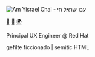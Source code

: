 ![Am Yisrael Chai - עם ישראל חי](https://bennypowers.dev/assets/flag.am.yisrael.chai.png)

<a rel="me" href="https://social.bennypowers.dev/@bp"><abbr title="Mastodon">🐘</abbr></a>
<a rel="me" href="https://linkedin.com/in/bennypowers"><abbr title="LinkedIn">🔗</abbr></a>
<a rel="me" href="https://bennypowers.dev"><abbr title="blog">🌍</a>

Principal UX Engineer @ Red Hat

gefilte ficcionado | semitic HTML
